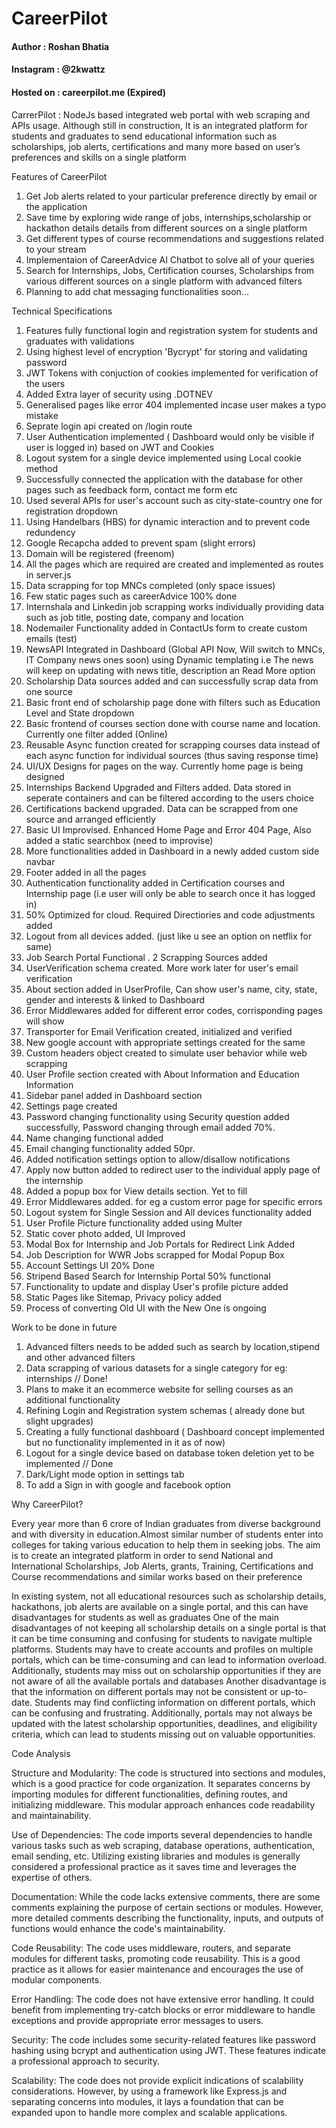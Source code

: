 # CareerPilot
#### Author :  Roshan Bhatia 
#### Instagram : @2kwattz
#### Hosted on : careerpilot.me (Expired)

CarrerPilot : NodeJs based integrated web portal with web scraping and APIs usage. Although still in construction,  It is an integrated platform for students and graduates to send educational information such as scholarships, job alerts, certifications and many more based on user’s preferences and skills on a single platform

Features of CareerPilot

1. Get Job alerts related to your particular preference directly by email or the application
2. Save time by exploring wide range of jobs, internships,scholarship or hackathon details details 
from different sources on a single platform
3. Get different types of course recommendations and suggestions related to your stream
4. Implementaion of CareerAdvice AI Chatbot to solve all of your queries
5. Search for Internships, Jobs, Certification courses, Scholarships from various different sources on a single platform with advanced filters
6. Planning to add chat messaging functionalities soon... 


Technical Specifications

1. Features fully functional login and registration system for students and graduates with validations
2. Using highest level of encryption 'Bycrypt' for storing and validating password
3. JWT Tokens with conjuction of cookies implemented for verification of the users
4. Added Extra layer of security using .DOTNEV 
6. Generalised pages like error 404 implemented incase user makes a typo mistake
7. Seprate login api created on /login route
8. User Authentication implemented ( Dashboard would only be visible if user is logged in) based on JWT and Cookies
9. Logout system for a single device implemented using Local cookie method
10. Successfully connected the application with the database for other pages such as feedback form, contact me form etc
11. Used several APIs for user's account such as city-state-country one for registration dropdown
12. Using Handelbars (HBS) for dynamic interaction and to prevent code redundency
13. Google Recapcha added to prevent spam (slight errors)
14. Domain will be registered (freenom) 
15. All the pages which are required are created and implemented as routes in server.js
16. Data scrapping for top MNCs completed (only space issues)
17. Few static pages such as careerAdvice 100% done
18. Internshala and Linkedin job scrapping works individually providing data such as job title, posting date, company and location
19. Nodemailer Functionality added in ContactUs form to create custom emails (test)
20. NewsAPI Integrated in Dashboard (Global API Now, Will switch to MNCs, IT Company news ones soon) using Dynamic templating
i.e The news will keep on updating with news title, description an Read More option
21. Scholarship Data sources added and can successfully scrap data from one source
22. Basic front end of scholarship page done with filters such as Education Level and State dropdown
23. Basic frontend of courses section done with course name and location. Currently one filter added (Online)
24. Reusable Async function created for scrapping courses data instead of each async function for individual sources (thus saving response time)
25. UI/UX Designs for pages on the way. Currently home page is being designed
26. Internships Backend Upgraded and Filters added. Data stored in seperate containers and can be filtered
according to the users choice
27. Certifications backend upgraded. Data can be scrapped from one source and arranged efficiently
28. Basic UI Improvised. Enhanced Home Page and Error 404 Page, Also added a static searchbox (need to improvise)
29. More functionalities added in Dashboard in a newly added custom side navbar
30. Footer added in all the pages
31. Authentication functionality added in Certification courses and Internship page (i.e user will only be able to search once it has logged in)
32. 50% Optimized for cloud. Required Directiories and code adjustments added
33. Logout from all devices added. (just like u see an option on netflix for same)
34. Job Search Portal Functional . 2 Scrapping Sources added
35. UserVerification schema created. More work later for user's email verification
36. About section added in UserProfile, Can show user's name, city, state, gender and interests & linked to Dashboard
37. Error Middlewares added for different error codes, corrisponding pages will show
38. Transporter for Email Verification created, initialized and verified
39. New google account with appropriate settings created for the same 
40. Custom headers object created to simulate user behavior while web scrapping
41. User Profile section created with About Information and Education Information
42. Sidebar panel added in Dashboard section 
43. Settings page created
44. Password changing functionality using Security question added successfully,
Password changing through email added 70%. 
45. Name changing functional added 
46. Email changing functionality added 50pr.
47. Added notification settings option to allow/disallow notifications 
48. Apply now button added to redirect user to the individual apply page of the internship
49. Added a popup box for View details section. Yet to fill
50. Error Middlewares added. for eg a custom error page for specific errors
51. Logout system for Single Session and All devices functionality added
52. User Profile Picture functionality added using Multer 
53. Static cover photo added, UI Improved
54. Modal Box for Internship and Job Portals for Redirect Link Added
55. Job Description for WWR Jobs scrapped for Modal Popup Box
56. Account Settings UI 20% Done
57. Stripend Based Search for Internship Portal 50% functional
58. Functionality to update and display User's profile picture added
59. Static Pages like Sitemap, Privacy policy added
60. Process of converting Old UI with the New One is ongoing 







Work to be done in future

1. Advanced filters needs to be added such as search by location,stipend and other advanced filters
2. Data scrapping of various datasets for a single category for eg: internships // Done!
3. Plans to make it an ecommerce website for selling courses as an additional functionality
4. Refining Login and Registration system schemas ( already done but slight upgrades) 
5. Creating a fully functional dashboard ( Dashboard concept implemented but no functionality implemented in it as of now)
6. Logout for a single device based on database token deletion yet to be implemented // Done
7. Dark/Light mode option in settings tab
8. To add a Sign in with google and facebook option

Why CareerPilot?

Every year more than 6 crore of Indian graduates from diverse background and with diversity in
education.Almost similar number of students enter into colleges for taking various education to help them in
seeking jobs. The aim is to create an integrated platform in order to send National and International Scholarships, Job Alerts, grants,
Training, Certifications and Course recommendations and similar works based on their preference

In existing system, not all educational resources such as scholarship details, hackathons, job alerts
are available  on a single portal, and this can have disadvantages for students as well as graduates
One of the main disadvantages of not keeping all scholarship details on a single portal is that it can
be time consuming and confusing for students to navigate multiple platforms. Students may have to
create accounts and profiles on multiple portals, which can be time-consuming and can lead to information overload.
Additionally, students may miss out on scholarship opportunities if they are not aware of all the available portals
and databases Another disadvantage is that the information on different portals may not be consistent or up-to-date.
Students may find conflicting information on different portals, which can be confusing and frustrating.
Additionally, portals may not always be updated with the latest scholarship opportunities, deadlines, and eligibility
criteria, which can lead to students missing out on valuable opportunities.

Code Analysis

Structure and Modularity: The code is structured into sections and modules, which is a good practice for code organization. 
It separates concerns by importing modules for different functionalities, defining routes, and initializing middleware. This modular approach enhances code readability 
and maintainability.

Use of Dependencies: The code imports several dependencies to handle various tasks such as web scraping, database operations, authentication, email sending, etc. 
Utilizing existing libraries and modules is generally considered a professional practice as it saves time and leverages the expertise of others.

Documentation: While the code lacks extensive comments, there are some comments explaining the purpose of certain sections or modules. However, more detailed comments
 describing the functionality, inputs, and outputs of functions would enhance the code's maintainability.

Code Reusability: The code uses middleware, routers, and separate modules for different tasks, promoting code reusability. This is a good practice as it allows for easier
 maintenance and encourages the use of modular components.

Error Handling: The code does not have extensive error handling. It could benefit from implementing try-catch blocks or error middleware to handle exceptions and provide
 appropriate error messages to users.

Security: The code includes some security-related features like password hashing using bcrypt and authentication using JWT. These features indicate a professional approach to security.

Scalability: The code does not provide explicit indications of scalability considerations. However, by using a framework like Express.js and separating concerns into modules,
 it lays a foundation that can be expanded upon to handle more complex and scalable applications.
